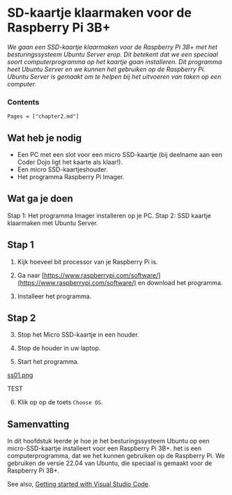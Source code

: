 # SD-kaartje klaarmaken voor de Raspberry Pi 3B+

*We gaan een SSD-kaartje klaarmaken voor de Raspberry Pi 3B+ met het besturingssysteem Ubuntu Server erop. Dit betekent dat we een speciaal soort computerprogramma op het kaartje gaan installeren. Dit programma heet Ubuntu Server en we kunnen het gebruiken op de Raspberry Pi. Ubuntu Server is gemaakt om te helpen bij het uitvoeren van taken op een computer.*

### Contents

```@contents
Pages = ["chapter2.md"]
```

## Wat heb je nodig

- Een PC met een slot voor een micro SSD-kaartje (bij deelname aan een Coder Dojo ligt het kaarte als klaar!).
- Een micro SSD-kaartjeshouder.
- Het programma Raspberry Pi Imager.

## Wat ga je doen

Stap 1: Het programma Imager installeren op je PC.
Stap 2: SSD kaartje klaarmaken met Ubuntu Server.

## Stap 1

1. Kijk hoeveel bit processor van je Raspberry Pi is.

1. Ga naar [https://www.raspberrypi.com/software/](https://www.raspberrypi.com/software/) en download het programma.

2. Installeer het programma.

## Stap 2

3. Stop het Micro SSD-kaartje in een houder.

4. Stop de houder in uw laptop.

5. Start het programma.

[ss01.png](/rbontekoe.github.io/ss01.png)

TEST

6. Klik op op de toets `Choose OS`.




## Samenvatting

In dit hoofdstuk leerde je hoe je het besturingssysteem Ubuntu op een micro-SSD-kaartje installeert voor een Raspberry Pi 3B+. het is een computerprogramma, dat we het kunnen gebruiken op de Raspberry Pi. We gebruiken de versie 22.04 van Ubuntu, die speciaal is gemaakt voor de Raspberry Pi 3B+.

See also, [Getting started with Visual Studio Code](https://code.visualstudio.com/docs/introvideos/basics).